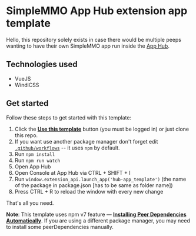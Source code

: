 # SimpleMMO App Hub extension app template

Hello, this repository solely exists in case there would be multiple peeps wanting to have their own SimpleMMO app run inside the [App Hub](https://github.com/ImY0mu/SimpleMMO-Hub-Dist).

## Technologies used

- VueJS
- WindiCSS
  
## Get started

Follow these steps to get started with this template:

1. Click the **[Use this template](https://github.com/ImY0mu/hub-app_template/generate)** button (you must be logged in) or just clone this repo.
2. If you want use another package manager don't forget edit [`.github/workflows`](/.github/workflows) -- it uses `npm` by default.
3. Run `npm install`
4. Run `npm run watch`
5. Open App Hub
6. Open Console at App Hub via CTRL + SHIFT + I
7. Run `window.extension_api.launch_app('hub-app_template')` (the name of the package in package.json [has to be same as folder name])
8. Press CTRL + R to reload the window with every new change

That's all you need.

**Note**: This template uses npm v7 feature — [**Installing Peer Dependencies Automatically**](https://github.com/npm/rfcs/blob/latest/implemented/0025-install-peer-deps.md). If you are using a different package manager, you may need to install some peerDependencies manually.
